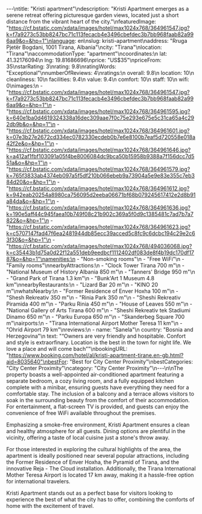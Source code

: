 ---\ntitle: "Kristi apartment"\ndescription: "Kristi Apartment emerges as a serene retreat offering picturesque garden views, located just a short distance from the vibrant heart of the city."\nfeaturedImage: "https://cf.bstatic.com/xdata/images/hotel/max1024x768/364961547.jpg?k=f7a9273c53bb8247bc71c113fecacb4e3496cbefdec3b7bb968faab82a996aa9&o=&hp=1"\nlanguage: en\nslug: kristi-apartment\naddress: "Rruga Pjetër Bogdani, 1001 Tirana, Albania"\ncity: "Tirana"\nlocation: "Tirana"\naccommodationType: "apartment"\ncoordinates:\n  lat: 41.32176094\n  lng: 19.81686696\nprice: "US$35"\npriceFrom: 35\nstarRating: 3\nrating: 9.8\nratingWords: "Exceptional"\nnumberOfReviews: 4\nratings:\n  overall: 9.8\n  location: 10\n  cleanliness: 10\n  facilities: 9.4\n  value: 9.4\n  comfort: 10\n  staff: 10\n  wifi: 0\nimages:\n  - "https://cf.bstatic.com/xdata/images/hotel/max1024x768/364961547.jpg?k=f7a9273c53bb8247bc71c113fecacb4e3496cbefdec3b7bb968faab82a996aa9&o=&hp=1"\n  - "https://cf.bstatic.com/xdata/images/hotel/max1024x768/364961595.jpg?k=640e1ba0d4619324338a16dec309aae7f0c75e293e675e5c31ca65a4c292db9b&o=&hp=1"\n  - "https://cf.bstatic.com/xdata/images/hotel/max1024x768/364961601.jpg?k=07e3b27e2672cd334ec0782330ecdeb0b7e6e8100b7eaf5d720558e018a42f2e&o=&hp=1"\n  - "https://cf.bstatic.com/xdata/images/hotel/max1024x768/364961646.jpg?k=a412af1fbf103091a05f4be8006084dc9bca50b15958b9388a7f156dcc7d551a&o=&hp=1"\n  - "https://cf.bstatic.com/xdata/images/hotel/max1024x768/364961579.jpg?k=765f3833ab4374eb097a5f5df210b066ebeb9a73904a5e9e83e355c7eb384d20&o=&hp=1"\n  - "https://cf.bstatic.com/xdata/images/hotel/max1024x768/364961612.jpg?k=942eab20254a8980ca756095d2eeba06671bf68b079245617412e2d8b91a84da&o=&hp=1"\n  - "https://cf.bstatic.com/xdata/images/hotel/max1024x768/364961636.jpg?k=190e5aff44c945faea10b749f08c21b902c369a5f0d9c1385481c7ad7b7a7822&o=&hp=1"\n  - "https://cf.bstatic.com/xdata/images/hotel/max1024x768/364961623.jpg?k=c5707147fad47f6ea2481944db85ecc39acced5c8fc9c6dcbc194c29e2c63f30&o=&hp=1"\n  - "https://cf.bstatic.com/xdata/images/hotel/max1024x768/494036068.jpg?k=c35443b1d75a0d22f12a551deb9eedbcf1112402df083de8f4b19dc170df1787&o=&hp=1"\namenities:\n  - "Non-smoking rooms"\n  - "Free WiFi"\n  - "Family rooms"\nnearbyAttractions:\n  - "Clock Tower Tirana 700 m"\n  - "National Museum of History Albania 850 m"\n  - "Tanners' Bridge 950 m"\n  - "Grand Park of Tirana 1.3 km"\n  - "Bunk'Art 1 Museum 4.8 km"\nnearbyRestaurants:\n  - "Lizard Bar 20 m"\n  - "KINO 20 m"\nwhatsNearby:\n  - "Former Residence of Enver Hoxha 100 m"\n  - "Shesh Rekreativ 350 m"\n  - "Rinia Park 350 m"\n  - "Sheshi Rekreativ Piramida 400 m"\n  - "Parku Rinia 450 m"\n  - "House of Leaves 550 m"\n  - "National Gallery of Arts Tirana 600 m"\n  - "Sheshi Rekreativ tek Stadiumi Dinamo 650 m"\n  - "Parku Europa 650 m"\n  - "Skanderbeg Square 700 m"\nairports:\n  - "Tirana International Airport Mother Teresa 11 km"\n  - "Ohrid Airport 79 km"\nreviews:\n  - name: "Sanela"\n    country: "Bosnia and Herzegovina"\n    text: "“Owners are very friendly and hospitable. Confort and style is extraorfinary.
Location is the best in the town for night life. We love a place and will come bach”"\nbookingURL: "https://www.booking.com/hotel/al/kristi-apartment-tirane.en-gb.html?aid=8035640"\nbestFor: "Best for City Center Proximity"\nbestCategories: "City Center Proximity"\ncategory: "City Center Proximity"\n---\n\nThe property boasts a well-appointed air-conditioned apartment featuring a separate bedroom, a cozy living room, and a fully equipped kitchen complete with a minibar, ensuring guests have everything they need for a comfortable stay. The inclusion of a balcony and a terrace allows visitors to soak in the surrounding beauty from the comfort of their accommodation. For entertainment, a flat-screen TV is provided, and guests can enjoy the convenience of free WiFi available throughout the premises.

Emphasizing a smoke-free environment, Kristi Apartment ensures a clean and healthy atmosphere for all guests. Dining options are plentiful in the vicinity, offering a taste of local cuisine just a stone's throw away.

For those interested in exploring the cultural highlights of the area, the apartment is ideally positioned near several popular attractions, including the Former Residence of Enver Hoxha, the Pyramid of Tirana, and the innovative Reja - The Cloud installation. Additionally, the Tirana International Mother Teresa Airport is located 17 km away, making it a hassle-free option for international travelers.

Kristi Apartment stands out as a perfect base for visitors looking to experience the best of what the city has to offer, combining the comforts of home with the excitement of travel.